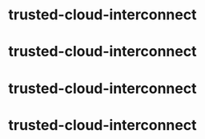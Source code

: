 # trusted-cloud-interconnect
# trusted-cloud-interconnect
# trusted-cloud-interconnect
# trusted-cloud-interconnect
